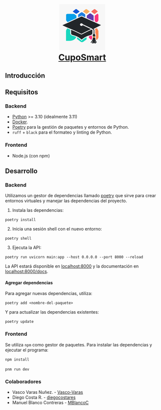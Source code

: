 <h1 align="center">
  <img src="CupoSmart_logo.jpeg" width="150px">
  <br>
  <a href=# name="readme-top">CupoSmart</a>
</h1>

## Introducción

## Requisitos

### Backend

- [Python](https://www.python.org/downloads/) >= 3.10 (idealmente 3.11)
- [Docker](https://www.docker.com/).
- [Poetry](https://python-poetry.org/) para la gestión de paquetes y entornos de Python.
- `ruff` + `black` para el formateo y linting de Python.

### Frontend

- Node.js (con npm)

## Desarrollo

### Backend

Utilizamos un gestor de dependencias llamado [poetry](https://python-poetry.org/docs/) que sirve para crear entornos virtuales y manejar las dependencias del proyecto.

1. Instala las dependencias:

```shell
poetry install
```

2. Inicia una sesión shell con el nuevo entorno:

```shell
poetry shell
```

3. Ejecuta la API:

```shell
poetry run uvicorn main:app --host 0.0.0.0 --port 8000 --reload
```

La API estará disponible en [localhost:8000](http://localhost:8000) y la documentación en [localhost:8000/docs](http://localhost:8000/docs).

#### Agregar dependencias

Para agregar nuevas dependencias, utiliza:

```shell
poetry add <nombre-del-paquete>
```

Y para actualizar las dependencias existentes:

```shell
poetry update
```

### Frontend

Se utiliza `npm` como gestor de paquetes. Para instalar las dependencias y ejecutar el programa:

```
npm install

pnm run dev
```
### Colaboradores

- Vasco Varas Nuñez. - [Vasco-Varas](https://github.com/Vasco-Varas)
- Diego Costa R. - [diegocostares](https://github.com/diegocostares)
- Manuel Blanco Contreras  - [MBlancoC](https://github.com/MBlancoC)
